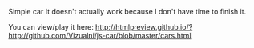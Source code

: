 Simple car
It doesn't actually work because I don't have time to finish it.

You can view/play it here:
http://htmlpreview.github.io/?http://github.com/Vizualni/js-car/blob/master/cars.html
